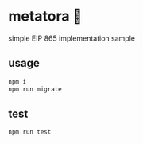 # metatora 🐯

simple EIP 865 implementation sample

## usage

```bash
npm i
npm run migrate
```

## test

```bash
npm run test
```